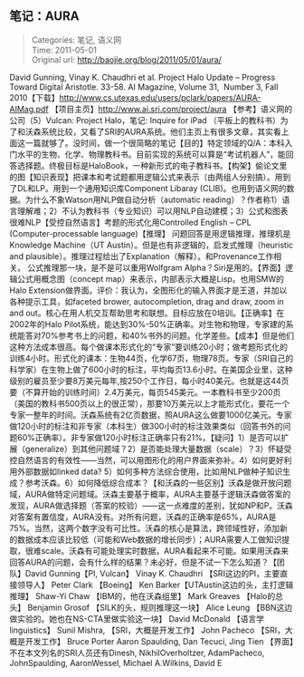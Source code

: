 笔记：AURA
---
    
> Categories: 笔记, 语义网  
> Time: 2011-05-01  
> Original url: <http://baojie.org/blog/2011/05/01/aura/>
    
David Gunning, Vinay K. Chaudhri et al. Project Halo Update – Progress Toward Digital Aristotle. 33-58. AI Magazine, Volume 31,  Number 3, Fall 2010【下载】http://www.cs.utexas.edu/users/pclark/papers/AURA-AIMag.pdf 【项目主页】http://www.ai.sri.com/project/aura 【参考】语义网的公司（5）Vulcan: Project Halo，笔记: Inquire for iPad （平板上的教科书）为了和沃森系统比较，又看了SRI的AURA系统。他们主页上有很多文章，其实看上面这一篇就够了。没时间，做一个很简略的笔记【目的】特定领域的Q/A：本科入门水平的生物、化学、物理教科书。目前实现的系统可以算是“考试机器人”，能回答选择题。终极目标是HaloBook，一种新形式的电子教科书。【构架】偷论文里的图【知识表现】把课本和考试题都用逻辑公式来表示（由两组人分别搞）。用到了DL和LP。用到一个通用知识库Component Libaray (CLIB)。也用到语义网的数据。为什么不象Watson用NLP做自动分析（automatic reading）？作者称1）语言理解难；2）不认为教科书（专业知识）可以用NLP自动建模；3）公式和图表很难NLP【受控自然语言】考题的形式化用Controlled English – CPL (Computer-processable language)【推理】 问题回答是用逻辑推理，推理机是Knowledge Machine（UT Austin）。但是也有非逻辑的，启发式推理（heuristic and plausible）。推理过程给出了Explanation（解释）。和Provenance工作相关。     公式推理那一块，是不是可以重用Wolfgram Alpha？Siri是用的。【界面】逻辑公式用概念图（concept map）来表示，内部表示大概是Lisp。也用SMW的Halo Extension做界面。评价：我认为，全图形化的输入界面才是王道，并加以各种提示工具，如faceted brower, autocompletion, drag and draw, zoom in and out。核心在用人机交互帮助思考和联想。目标应放在0培训。【正确率】在2002年的Halo Pilot系统，能达到30%-50%正确率。对生物和物理，专家建的系统能答对70%参考书上的问题，和40%书外的问题。化学差些。【成本】但是他们这种方法成本很高。每个做课本形式化的“专家”要训练20小时；做考题形式化的训练4小时。形式化的课本：生物44页，化学67页，物理78页。专家（SRI自己的科学家）在生物上做了600小时的标注，平均每页13.6小时。在美国企业里，这种级别的雇员至少要8万美元每年,按250个工作日，每小时40美元。也就是这44页要（不算开始的训练时间）2.4万美元，每页545美元。一本教科书至少200页（美国的教科书500页以上的很正常），那要10万美元以上才能形式化，要花一个专家一整年的时间。沃森系统有2亿页数据，照AURA这么做要1000亿美元。专家做120小时的标注和非专家（本科生）做300小时的标注效果类似（回答书外的问题60%正确率）。非专家做120小时标注正确率只有21%。【疑问】1）是否可以扩展（generalize）到其他问题域？2）是否能处理大量数据（scale）？3）怀疑受控自然语言的有效性——当然，可以用图形化的用户界面来弥补。4）如何更好利用外部数据如linked data? 5）如何多种方法综合使用，比如用NLP做种子知识生成？参考沃森。6）如何降低综合成本？【和沃森的一些区别】沃森是做开放问题域，AURA做特定问题域。沃森主要基于概率，AURA主要基于逻辑沃森做答案的发现，AURA做选择题（答案的校验）——这一点难度的差别，犹如NP和P。沃森对答案有置信度，AURA没有。对所有问题，沃森的正确率是65%，AURA是75%。当然，这两个数字没有可比性。沃森的核心是算法，跨领域性好，添加新的数据成本应该比较低（可能和Web数据的增长同步）；AURA需要人工做知识提取，很难scale。沃森有可能处理实时数据，AURA看起来不可能。如果用沃森来回答AURA的问题，会有什么样的结果？未必好，但是不试一下怎么知道？【团队】David Gunning【PI, Vulcan】 Vinay K. Chaudhri 【SRI这边的PI，主要直接领导人】 Peter Clark 【Boeing】 Ken Barker【UTAustin这边的头，主打逻辑推理】 Shaw-Yi Chaw 【IBM的，他在沃森组里】 Mark Greaves 【Halo的总头】 Benjamin Grosof 【SILK的头，规则推理这一块】 Alice Leung 【BBN这边做实验的。她也在NS-CTA里做实验这一块】 David McDonald 【语言学linguistics】 Sunil Mishra, 【SRI，大概是开发工作】 John Pacheco 【SRI，大概是开发工作】 Bruce Porter Aaron Spaulding, Dan Tecuci, Jing Tien 【界面】不在本文列名的SRI人员还有Dinesh, NikhilOverholtzer, AdamPacheco, JohnSpaulding, AaronWessel, Michael A.Wilkins, David E     
    